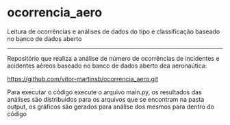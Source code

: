# ocorrencia_aero
Leitura de ocorrências e análises de dados do tipo e classificação baseado no banco de dados aberto

----------------------------------------------------------------------------------------------------

Repositório que realiza a análise de número de ocorrências de incidentes e acidentes aéreos baseado no banco de dados aberto dea aeronaútica:

https://github.com/vitor-martinsb/ocorrencia_aero.git

Para executar o código execute o arquivo main.py, os resultados das análises são distribuidos para os arquivos que se encontram na pasta output, os gráficos são gerados para análise dos mesmos para dentro do código
